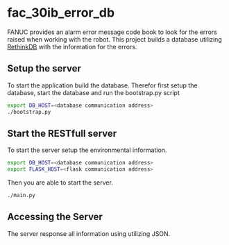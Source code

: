 # fac_30ib_error_db
FANUC provides an alarm error message code book to look for the errors raised when working with the robot. This project builds a database utilizing [RethinkDB](https://www.rethinkdb.com) with the information for the errors.

## Setup the server
To start the application build the database. Therefor first setup the database, start the database and run the bootstrap.py script

```bash
export DB_HOST=<database communication address>
./bootstrap.py
```

## Start the RESTfull server
To start the server setup the environmental information.  

```bash
export DB_HOST=<database communication address>
export FLASK_HOST=<flask communication address>
```

Then you are able to start the server.

```bash
./main.py
```

## Accessing the Server
The server response all information using utilizing JSON.
